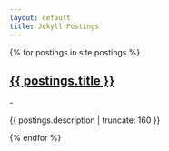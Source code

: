 ```yaml
---
layout: default
title: Jekyll Postings
---
```


<link rel="stylesheet" href="index.css" />

{% for postings in site.postings %}

  <a href="{{ postings.url | prepend: site.baseurl }}">
          <h2>{{ postings.title }}</h2>
  </a>
     - <p class="post-excerpt">{{ postings.description | truncate: 160 }}</p>

{% endfor %}      
